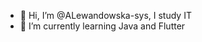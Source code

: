 - 👋 Hi, I’m @ALewandowska-sys, I study IT
- 🌱 I’m currently learning Java and Flutter

<!---
- 👀 I’m interested in ...
--->
